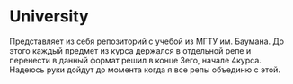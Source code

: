 # University #
Представляет из себя репозиторий с учебой из МГТУ им. Баумана.
До этого каждый предмет из курса держался в отдельной репе и перенести в данный формат решил в конце 3его, начале 4курса.
Надеюсь руки дойдут до момента когда я все репы объединю с этой.


